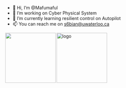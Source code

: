 - 👋 Hi, I’m @Mafumaful
- 👀 I’m working on Cyber Physical System
- 🌱 I’m currently learning resilient control on Autopilot
- 📫 You can reach me on <u>s6bian@uwaterloo.ca</u>

<img align="left" height="160px" src="https://github-readme-stats.vercel.app/api?username=mafumaful&show_icons=true&theme=dracula" />

<img src="https://github-profile-trophy.vercel.app/?username=mafumaful&theme=flat&column=7" alt="logo" height="160" align="middle" style="margin: auto; margin-bottom: 22px;" />

<!---
Mafumaful/Mafumaful is a ✨ special ✨ repository because its `README.md` (this file) appears on your GitHub profile.
You can click the Preview link to take a look at your changes.
--->
